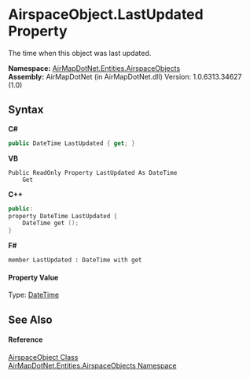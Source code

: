 # AirspaceObject.LastUpdated Property 
 

The time when this object was last updated.

**Namespace:**&nbsp;<a href="4a77b213-9d2c-92a5-aab7-f2f82873a6fe">AirMapDotNet.Entities.AirspaceObjects</a><br />**Assembly:**&nbsp;AirMapDotNet (in AirMapDotNet.dll) Version: 1.0.6313.34627 (1.0)

## Syntax

**C#**<br />
``` C#
public DateTime LastUpdated { get; }
```

**VB**<br />
``` VB
Public ReadOnly Property LastUpdated As DateTime
	Get
```

**C++**<br />
``` C++
public:
property DateTime LastUpdated {
	DateTime get ();
}
```

**F#**<br />
``` F#
member LastUpdated : DateTime with get

```


#### Property Value
Type: <a href="http://msdn2.microsoft.com/en-us/library/03ybds8y" target="_blank">DateTime</a>

## See Also


#### Reference
<a href="c77ac3b7-2e5f-3676-6d4b-4fb2c4bc07ce">AirspaceObject Class</a><br /><a href="4a77b213-9d2c-92a5-aab7-f2f82873a6fe">AirMapDotNet.Entities.AirspaceObjects Namespace</a><br />